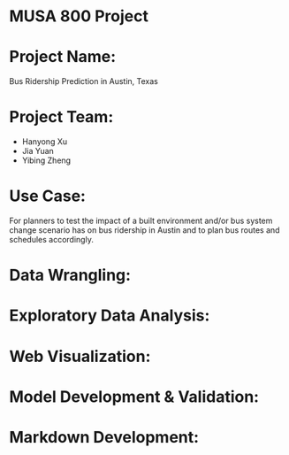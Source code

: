 # MUSA 800 Project

# Project Name:

Bus Ridership Prediction in Austin, Texas

# Project Team:

* Hanyong Xu
* Jia Yuan
* Yibing Zheng

# Use Case:

For planners to test the impact of a built environment and/or bus system change scenario has on bus ridership in Austin and to plan bus routes and schedules accordingly.

# Data Wrangling:

# Exploratory Data Analysis:

# Web Visualization:

# Model Development & Validation:

# Markdown Development:
